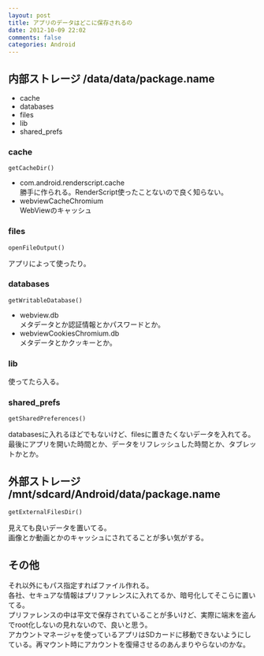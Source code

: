 ```yaml
---
layout: post
title: アプリのデータはどこに保存されるの
date: 2012-10-09 22:02
comments: false 
categories: Android
---
```

## 内部ストレージ /data/data/package.name
- cache
- databases
- files
- lib
- shared_prefs

### cache
    getCacheDir()
- com.android.renderscript.cache  
勝手に作られる。RenderScript使ったことないので良く知らない。
- webviewCacheChromium  
WebViewのキャッシュ

### files
    openFileOutput()
アプリによって使ったり。

### databases
    getWritableDatabase()
- webview.db  
メタデータとか認証情報とかパスワードとか。
- webviewCookiesChromium.db  
メタデータとかクッキーとか。

### lib
使ってたら入る。

### shared_prefs
    getSharedPreferences()
databasesに入れるほどでもないけど、filesに置きたくないデータを入れてる。  
最後にアプリを開いた時間とか、データをリフレッシュした時間とか、タブレットかとか。

## 外部ストレージ /mnt/sdcard/Android/data/package.name
    getExternalFilesDir()
見えても良いデータを置いてる。  
画像とか動画とかのキャッシュにされてることが多い気がする。

## その他
それ以外にもパス指定すればファイル作れる。  
各社、セキュアな情報はプリファレンスに入れてるか、暗号化してそこらに置いてる。  
プリファレンスの中は平文で保存されていることが多いけど、実際に端末を盗んでroot化しないの見れないので、良いと思う。  
アカウントマネージャを使っているアプリはSDカードに移動できないようにしている。再マウント時にアカウントを復帰させるのあんまりやらないのかな。 
